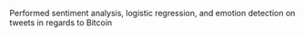 Performed sentiment analysis, logistic regression, and emotion detection on tweets in regards to Bitcoin
